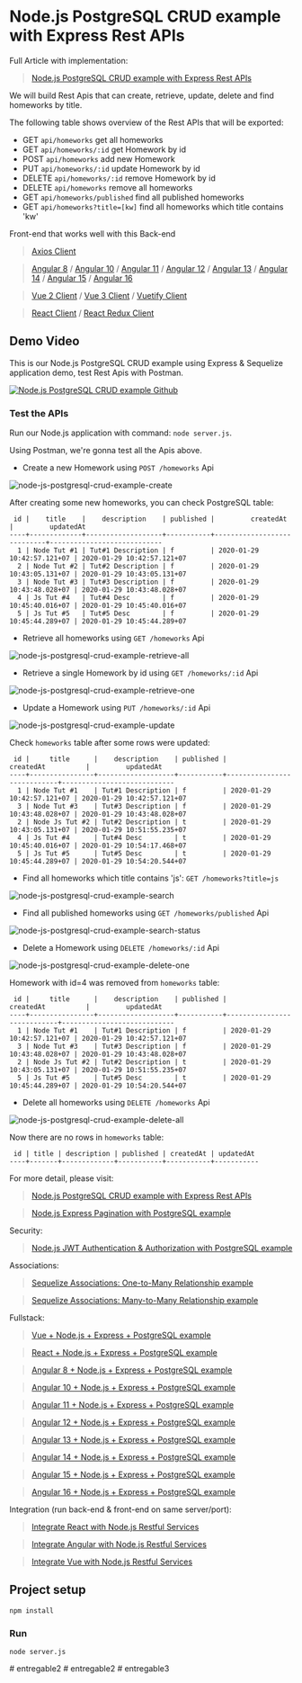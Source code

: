 # Node.js PostgreSQL CRUD example with Express Rest APIs

Full Article with implementation:
> [Node.js PostgreSQL CRUD example with Express Rest APIs](https://www.bezkoder.com/node-express-sequelize-postgresql/)

We will build Rest Apis that can create, retrieve, update, delete and find homeworks by title.

The following table shows overview of the Rest APIs that will be exported:

- GET     `api/homeworks`	            get all homeworks
- GET     `api/homeworks/:id`         get Homework by id
- POST    `api/homeworks`             add new Homework
- PUT     `api/homeworks/:id`         update Homework by id
- DELETE  `api/homeworks/:id`         remove Homework by id
- DELETE  `api/homeworks`             remove all homeworks
- GET     `api/homeworks/published`   find all published homeworks
- GET     `api/homeworks?title=[kw]`  find all homeworks which title contains 'kw'

Front-end that works well with this Back-end
> [Axios Client](https://www.bezkoder.com/axios-request/)

> [Angular 8](https://www.bezkoder.com/angular-crud-app/) / [Angular 10](https://www.bezkoder.com/angular-10-crud-app/) / [Angular 11](https://www.bezkoder.com/angular-11-crud-app/) / [Angular 12](https://www.bezkoder.com/angular-12-crud-app/) / [Angular 13](https://www.bezkoder.com/angular-13-crud-example/) / [Angular 14](https://www.bezkoder.com/angular-14-crud-example/) / [Angular 15](https://www.bezkoder.com/angular-15-crud-example/) / [Angular 16](https://www.bezkoder.com/angular-16-crud-example/)

> [Vue 2 Client](https://www.bezkoder.com/vue-js-crud-app/) / [Vue 3 Client](https://www.bezkoder.com/vue-3-crud/) / [Vuetify Client](https://www.bezkoder.com/vuetify-data-table-example/)

> [React Client](https://www.bezkoder.com/react-crud-web-api/) / [React Redux Client](https://www.bezkoder.com/react-redux-crud-example/)

## Demo Video
This is our Node.js PostgreSQL CRUD example using Express & Sequelize application demo, test Rest Apis with Postman.

[![Node.js PostgreSQL CRUD example Github](http://img.youtube.com/vi/x1pZHN_sjGk/0.jpg)](http://www.youtube.com/watch?v=x1pZHN_sjGk "Node.js PostgreSQL CRUD example Github")

### Test the APIs
Run our Node.js application with command: `node server.js`.

Using Postman, we're gonna test all the Apis above.

- Create a new Homework using `POST /homeworks` Api

![node-js-postgresql-crud-example-create](https://dev-to-uploads.s3.amazonaws.com/i/hqvz8ra9p21z927iwzph.png)

After creating some new homeworks, you can check PostgreSQL table:
```testdb=# select * from homeworks;
 id |    title    |    description    | published |         createdAt          |         updatedAt
----+-------------+-------------------+-----------+----------------------------+----------------------------
  1 | Node Tut #1 | Tut#1 Description | f         | 2020-01-29 10:42:57.121+07 | 2020-01-29 10:42:57.121+07
  2 | Node Tut #2 | Tut#2 Description | f         | 2020-01-29 10:43:05.131+07 | 2020-01-29 10:43:05.131+07
  3 | Node Tut #3 | Tut#3 Description | f         | 2020-01-29 10:43:48.028+07 | 2020-01-29 10:43:48.028+07
  4 | Js Tut #4   | Tut#4 Desc        | f         | 2020-01-29 10:45:40.016+07 | 2020-01-29 10:45:40.016+07
  5 | Js Tut #5   | Tut#5 Desc        | f         | 2020-01-29 10:45:44.289+07 | 2020-01-29 10:45:44.289+07
```

- Retrieve all homeworks using `GET /homeworks` Api

![node-js-postgresql-crud-example-retrieve-all](https://dev-to-uploads.s3.amazonaws.com/i/m9razjm1njgww58er3as.png)

- Retrieve a single Homework by id using `GET /homeworks/:id` Api

![node-js-postgresql-crud-example-retrieve-one](https://dev-to-uploads.s3.amazonaws.com/i/0kuojvc596i5u423od2b.png)

- Update a Homework using `PUT /homeworks/:id` Api

![node-js-postgresql-crud-example-update](https://dev-to-uploads.s3.amazonaws.com/i/3buqfz0by0lu2z4kf3uq.png)

Check `homeworks` table after some rows were updated:
```testdb=# select * from homeworks;
 id |     title      |    description    | published |         createdAt          |         updatedAt
----+----------------+-------------------+-----------+----------------------------+----------------------------
  1 | Node Tut #1    | Tut#1 Description | f         | 2020-01-29 10:42:57.121+07 | 2020-01-29 10:42:57.121+07
  3 | Node Tut #3    | Tut#3 Description | f         | 2020-01-29 10:43:48.028+07 | 2020-01-29 10:43:48.028+07
  2 | Node Js Tut #2 | Tut#2 Description | t         | 2020-01-29 10:43:05.131+07 | 2020-01-29 10:51:55.235+07
  4 | Js Tut #4      | Tut#4 Desc        | t         | 2020-01-29 10:45:40.016+07 | 2020-01-29 10:54:17.468+07
  5 | Js Tut #5      | Tut#5 Desc        | t         | 2020-01-29 10:45:44.289+07 | 2020-01-29 10:54:20.544+07
```

- Find all homeworks which title contains 'js': `GET /homeworks?title=js`

![node-js-postgresql-crud-example-search](https://dev-to-uploads.s3.amazonaws.com/i/u2hbmz5r35o7uo09y3z5.png)

- Find all published homeworks using `GET /homeworks/published` Api

![node-js-postgresql-crud-example-search-status](https://dev-to-uploads.s3.amazonaws.com/i/dbo753wfqibt0b93d82d.png)

- Delete a Homework using `DELETE /homeworks/:id` Api

![node-js-postgresql-crud-example-delete-one](https://dev-to-uploads.s3.amazonaws.com/i/pyos3wq4tchb8ixuyj1c.png)

Homework with id=4 was removed from `homeworks` table:
```testdb=# select * from homeworks;
 id |     title      |    description    | published |         createdAt          |         updatedAt
----+----------------+-------------------+-----------+----------------------------+----------------------------
  1 | Node Tut #1    | Tut#1 Description | f         | 2020-01-29 10:42:57.121+07 | 2020-01-29 10:42:57.121+07
  3 | Node Tut #3    | Tut#3 Description | f         | 2020-01-29 10:43:48.028+07 | 2020-01-29 10:43:48.028+07
  2 | Node Js Tut #2 | Tut#2 Description | t         | 2020-01-29 10:43:05.131+07 | 2020-01-29 10:51:55.235+07
  5 | Js Tut #5      | Tut#5 Desc        | t         | 2020-01-29 10:45:44.289+07 | 2020-01-29 10:54:20.544+07
```

- Delete all homeworks using `DELETE /homeworks` Api

![node-js-postgresql-crud-example-delete-all](https://dev-to-uploads.s3.amazonaws.com/i/ga42747jorssl20ywyug.png)

Now there are no rows in `homeworks` table:
```testdb=# select * from homeworks;
 id | title | description | published | createdAt | updatedAt
----+-------+-------------+-----------+-----------+-----------
```

For more detail, please visit:
> [Node.js PostgreSQL CRUD example with Express Rest APIs](https://www.bezkoder.com/node-express-sequelize-postgresql/)

> [Node.js Express Pagination with PostgreSQL example](https://www.bezkoder.com/node-js-pagination-postgresql/)

Security:
> [Node.js JWT Authentication & Authorization with PostgreSQL example](https://www.bezkoder.com/node-js-jwt-authentication-postgresql/)

Associations:
> [Sequelize Associations: One-to-Many Relationship example](https://www.bezkoder.com/sequelize-associate-one-to-many/)

> [Sequelize Associations: Many-to-Many Relationship example](https://www.bezkoder.com/sequelize-associate-many-to-many/)

Fullstack:
> [Vue + Node.js + Express + PostgreSQL example](https://www.bezkoder.com/vue-node-express-postgresql/)

> [React + Node.js + Express + PostgreSQL example](https://www.bezkoder.com/react-node-express-postgresql/)

> [Angular 8 + Node.js + Express + PostgreSQL example](https://www.bezkoder.com/angular-node-express-postgresql/)

> [Angular 10 + Node.js + Express + PostgreSQL example](https://www.bezkoder.com/angular-10-node-express-postgresql/)

> [Angular 11 + Node.js + Express + PostgreSQL example](https://www.bezkoder.com/angular-11-node-js-express-postgresql/)

> [Angular 12 + Node.js + Express + PostgreSQL example](https://www.bezkoder.com/angular-12-node-js-express-postgresql/)

> [Angular 13 + Node.js + Express + PostgreSQL example](https://www.bezkoder.com/angular-13-node-js-express-postgresql/)

> [Angular 14 + Node.js + Express + PostgreSQL example](https://www.bezkoder.com/angular-14-node-js-express-postgresql/)

> [Angular 15 + Node.js + Express + PostgreSQL example](https://www.bezkoder.com/angular-15-node-js-express-postgresql/)

> [Angular 16 + Node.js + Express + PostgreSQL example](https://www.bezkoder.com/angular-16-node-js-express-postgresql/)

Integration (run back-end & front-end on same server/port):
> [Integrate React with Node.js Restful Services](https://www.bezkoder.com/integrate-react-express-same-server-port/)

> [Integrate Angular with Node.js Restful Services](https://www.bezkoder.com/integrate-angular-12-node-js/)

> [Integrate Vue with Node.js Restful Services](https://www.bezkoder.com/serve-vue-app-express/)

## Project setup
```
npm install
```

### Run
```
node server.js
```
#   e n t r e g a b l e 2  
 #   e n t r e g a b l e 2  
 #   e n t r e g a b l e 3  
 